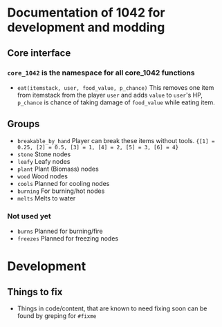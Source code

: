 # Documentation of 1042 for development and modding

## Core interface

### `core_1042` is the namespace for all core_1042 functions
- `eat(itemstack, user, food_value, p_chance)` This removes one item from itemstack from the player `user` and adds `value` to `user`'s HP, `p_chance` is chance of taking damage of `food_value` while eating item.

## Groups

- `breakable_by_hand` Player can break these items without tools. `{[1] = 0.25, [2] = 0.5, [3] = 1, [4] = 2, [5] = 3, [6] = 4}`
- `stone` Stone nodes
- `leafy` Leafy nodes
- `plant` Plant (Biomass) nodes
- `wood` Wood nodes
- `cools` Planned for cooling nodes
- `burning` For burning/hot nodes
- `melts` Melts to water

### Not used yet
- `burns` Planned for burning/fire
- `freezes` Planned for freezing nodes


# Development

## Things to fix

- Things in code/content, that are known to need fixing soon can be found by greping for `#fixme`